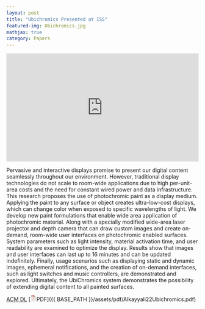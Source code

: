 ```yaml
---
layout: post
title: "Ubichromics Presented at ISS"
featured-img: Ubichromics.jpg
mathjax: true
category: Papers
---
```


<div style="position: relative; padding-bottom: 56.25%; height: 0; overflow: hidden; max-width: 100%; height: auto;">
    <iframe style="position: absolute; top: 0; left: 0; width: 100%; height: 100%;" src="https://www.youtube.com/embed/z7B_WZXk0eI" title="YouTube video player" frameborder="0" allow="accelerometer; autoplay; clipboard-write; encrypted-media; gyroscope; picture-in-picture; web-share" referrerpolicy="strict-origin-when-cross-origin" allowfullscreen></iframe>
</div>

Pervasive and interactive displays promise to present our digital content seamlessly throughout our environment. However, traditional display technologies do not scale to room-wide applications due to high per-unit-area costs and the need for constant wired power and data infrastructure. This research proposes the use of photochromic paint as a display medium. Applying the paint to any surface or object creates ultra-low-cost displays, which can change color when exposed to specific wavelengths of light. We develop new paint formulations that enable wide area application of photochromic material. Along with a specially modified wide-area laser projector and depth camera that can draw custom images and create on-demand, room-wide user interfaces on photochromic enabled surfaces. System parameters such as light intensity, material activation time, and user readability are examined to optimize the display. Results show that images and user interfaces can last up to 16 minutes and can be updated indefinitely. Finally, usage scenarios such as displaying static and dynamic images, ephemeral notifications, and the creation of on-demand interfaces, such as light switches and music controllers, are demonstrated and explored. Ultimately, the UbiChromics system demonstrates the possibility of extending digital content to all painted surfaces.

[ACM DL](https://doi.org/10.1145/3567714) [![pdf](/assets/icons16/pdf-icon.png)PDF]({{ BASE_PATH }}/assets/pdf/Alkayyali22Ubichromics.pdf)